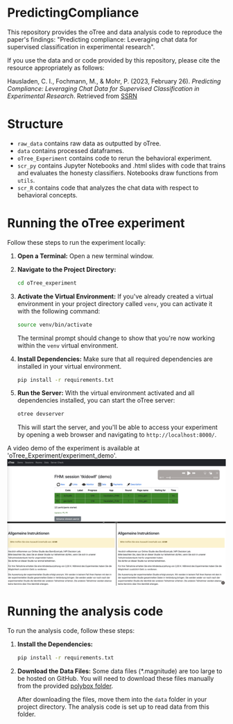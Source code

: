 # PredictingCompliance
This repository provides the oTree and data analysis code to reproduce the paper's findings: "Predicting compliance: Leveraging chat data for supervised classification in experimental research".

If you use the data and or code provided by this repository, please cite the resource appropriately as follows: 

Hausladen, C. I., Fochmann, M., & Mohr, P. (2023, February 26). *Predicting Compliance: Leveraging Chat Data for Supervised Classification in Experimental Research*. Retrieved from [SSRN](https://ssrn.com/abstract=4371333)


# Structure

- `raw_data` contains raw data as outputted by oTree.
- `data` contains processed dataframes.
- `oTree_Experiment` contains code to rerun the behavioral experiment.
- `scr_py` contains Jupyter Notebooks and .html slides with code that trains and evaluates the honesty classifiers. Notebooks draw functions from `utils`.
- `scr_R` contains code that analyzes the chat data with respect to behavioral concepts.

# Running the oTree experiment

Follow these steps to run the experiment locally:

1. **Open a Terminal:** Open a new terminal window.

2. **Navigate to the Project Directory:** 

    ```bash
    cd oTree_experiment
    ```

3. **Activate the Virtual Environment:** If you've already created a virtual environment in your project directory called `venv`, you can activate it with the following command:

    ```bash
    source venv/bin/activate
    ```

    The terminal prompt should change to show that you're now working within the `venv` virtual environment.

4. **Install Dependencies:** Make sure that all required dependencies are installed in your virtual environment. 

    ```bash
    pip install -r requirements.txt
    ```

5. **Run the Server:** With the virtual environment activated and all dependencies installed, you can start the oTree server:

    ```bash
    otree devserver
    ```

    This will start the server, and you'll be able to access your experiment by opening a web browser and navigating to `http://localhost:8000/`.

A video demo of the experiment is available at 'oTree_Experiment/experiment_demo'.
![oTree_Experiment/screenshotdemo.png](oTree_Experiment/screenshotdemo.png)

# Running the analysis code

To run the analysis code, follow these steps:

1. **Install the Dependencies:** 

    ```bash
    pip install -r requirements.txt
    ```

2. **Download the Data Files:** Some data files (*.magnitude) are too large to be hosted on GitHub. You will need to download these files manually from the provided [polybox folder](https://polybox.ethz.ch/index.php/s/E05JCS37KfhbLB8).

    After downloading the files, move them into the `data` folder in your project directory. The analysis code is set up to read data from this folder.

